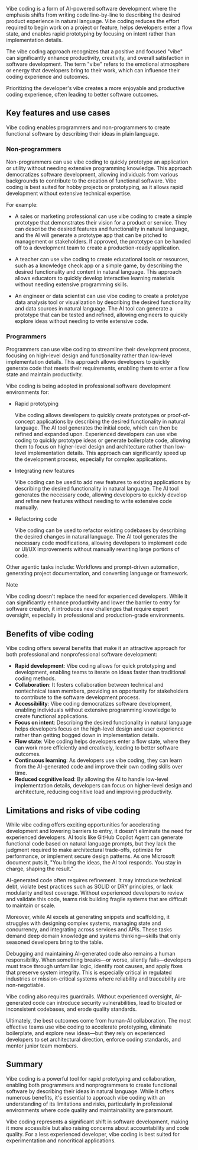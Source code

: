 Vibe coding is a form of AI-powered software development where the emphasis shifts from writing code line-by-line to describing the desired product experience in natural language. Vibe coding reduces the effort required to begin work on a project or feature, helps developers enter a flow state, and enables rapid prototyping by focusing on intent rather than implementation details.

The vibe coding approach recognizes that a positive and focused "vibe" can significantly enhance productivity, creativity, and overall satisfaction in software development. The term "vibe" refers to the emotional atmosphere or energy that developers bring to their work, which can influence their coding experience and outcomes.

Prioritizing the developer's vibe creates a more enjoyable and productive coding experience, often leading to better software outcomes.

## Key features and use cases

Vibe coding enables programmers and non-programmers to create functional software by describing their ideas in plain language.

### Non-programmers

Non-programmers can use vibe coding to quickly prototype an application or utility without needing extensive programming knowledge. This approach democratizes software development, allowing individuals from various backgrounds to contribute to the creation of functional software. Vibe coding is best suited for hobby projects or prototyping, as it allows rapid development without extensive technical expertise.

For example:

- A sales or marketing professional can use vibe coding to create a simple prototype that demonstrates their vision for a product or service. They can describe the desired features and functionality in natural language, and the AI will generate a prototype app that can be pitched to management or stakeholders. If approved, the prototype can be handed off to a development team to create a production-ready application.

- A teacher can use vibe coding to create educational tools or resources, such as a knowledge check app or a simple game, by describing the desired functionality and content in natural language. This approach allows educators to quickly develop interactive learning materials without needing extensive programming skills.

- An engineer or data scientist can use vibe coding to create a prototype data analysis tool or visualization by describing the desired functionality and data sources in natural language. The AI tool can generate a prototype that can be tested and refined, allowing engineers to quickly explore ideas without needing to write extensive code.

### Programmers

Programmers can use vibe coding to streamline their development process, focusing on high-level design and functionality rather than low-level implementation details. This approach allows developers to quickly generate code that meets their requirements, enabling them to enter a flow state and maintain productivity.

Vibe coding is being adopted in professional software development environments for:

- Rapid prototyping

    Vibe coding allows developers to quickly create prototypes or proof-of-concept applications by describing the desired functionality in natural language. The AI tool generates the initial code, which can then be refined and expanded upon. Experienced developers can use vibe coding to quickly prototype ideas or generate boilerplate code, allowing them to focus on higher-level design and architecture rather than low-level implementation details. This approach can significantly speed up the development process, especially for complex applications.

- Integrating new features

    Vibe coding can be used to add new features to existing applications by describing the desired functionality in natural language. The AI tool generates the necessary code, allowing developers to quickly develop and refine new features without needing to write extensive code manually.

- Refactoring code

    Vibe coding can be used to refactor existing codebases by describing the desired changes in natural language. The AI tool generates the necessary code modifications, allowing developers to implement code or UI/UX improvements without manually rewriting large portions of code.

Other agentic tasks include: Workflows and prompt-driven automation, generating project documentation, and converting language or framework.

> [!NOTE]
> Vibe coding doesn't replace the need for experienced developers. While it can significantly enhance productivity and lower the barrier to entry for software creation, it introduces new challenges that require expert oversight, especially in professional and production-grade environments.

## Benefits of vibe coding

Vibe coding offers several benefits that make it an attractive approach for both professional and nonprofessional software development:

- **Rapid development**: Vibe coding allows for quick prototyping and development, enabling teams to iterate on ideas faster than traditional coding methods.
- **Collaboration**: It fosters collaboration between technical and nontechnical team members, providing an opportunity for stakeholders to contribute to the software development process.
- **Accessibility**: Vibe coding democratizes software development, enabling individuals without extensive programming knowledge to create functional applications.
- **Focus on intent**: Describing the desired functionality in natural language helps developers focus on the high-level design and user experience rather than getting bogged down in implementation details.
- **Flow state**: Vibe coding helps developers enter a flow state, where they can work more efficiently and creatively, leading to better software outcomes.
- **Continuous learning**: As developers use vibe coding, they can learn from the AI-generated code and improve their own coding skills over time.
- **Reduced cognitive load**: By allowing the AI to handle low-level implementation details, developers can focus on higher-level design and architecture, reducing cognitive load and improving productivity.

## Limitations and risks of vibe coding

While vibe coding offers exciting opportunities for accelerating development and lowering barriers to entry, it doesn't eliminate the need for experienced developers. AI tools like GitHub Copilot Agent can generate functional code based on natural language prompts, but they lack the judgment required to make architectural trade-offs, optimize for performance, or implement secure design patterns. As one Microsoft document puts it, "You bring the ideas, the AI tool responds. You stay in charge, shaping the result."

AI-generated code often requires refinement. It may introduce technical debt, violate best practices such as SOLID or DRY principles, or lack modularity and test coverage. Without experienced developers to review and validate this code, teams risk building fragile systems that are difficult to maintain or scale.

Moreover, while AI excels at generating snippets and scaffolding, it struggles with designing complex systems, managing state and concurrency, and integrating across services and APIs. These tasks demand deep domain knowledge and systems thinking—skills that only seasoned developers bring to the table.

Debugging and maintaining AI-generated code also remains a human responsibility. When something breaks—or worse, silently fails—developers must trace through unfamiliar logic, identify root causes, and apply fixes that preserve system integrity. This is especially critical in regulated industries or mission-critical systems where reliability and traceability are non-negotiable.

Vibe coding also requires guardrails. Without experienced oversight, AI-generated code can introduce security vulnerabilities, lead to bloated or inconsistent codebases, and erode quality standards.

Ultimately, the best outcomes come from human-AI collaboration. The most effective teams use vibe coding to accelerate prototyping, eliminate boilerplate, and explore new ideas—but they rely on experienced developers to set architectural direction, enforce coding standards, and mentor junior team members.

## Summary

Vibe coding is a powerful tool for rapid prototyping and collaboration, enabling both programmers and nonprogrammers to create functional software by describing their ideas in natural language. While it offers numerous benefits, it's essential to approach vibe coding with an understanding of its limitations and risks, particularly in professional environments where code quality and maintainability are paramount.

Vibe coding represents a significant shift in software development, making it more accessible but also raising concerns about accountability and code quality. For a less experienced developer, vibe coding is best suited for experimentation and noncritical applications.
